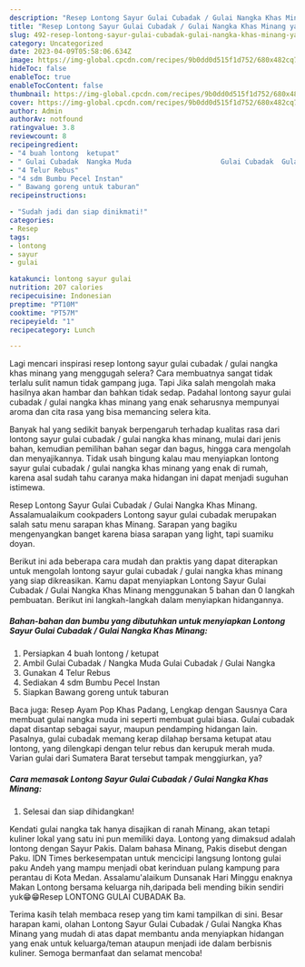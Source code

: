 ```yaml
---
description: "Resep Lontong Sayur Gulai Cubadak / Gulai Nangka Khas Minang yang Enak, Buat Buka Puasa}"
title: "Resep Lontong Sayur Gulai Cubadak / Gulai Nangka Khas Minang yang Enak, Buat Buka Puasa}"
slug: 492-resep-lontong-sayur-gulai-cubadak-gulai-nangka-khas-minang-yang-enak-buat-buka-puasa
category: Uncategorized
date: 2023-04-09T05:58:06.634Z
image: https://img-global.cpcdn.com/recipes/9b0dd0d515f1d752/680x482cq70/lontong-sayur-gulai-cubadak-gulai-nangka-khas-minang-foto-resep-utama.jpg
hideToc: false
enableToc: true
enableTocContent: false
thumbnail: https://img-global.cpcdn.com/recipes/9b0dd0d515f1d752/680x482cq70/lontong-sayur-gulai-cubadak-gulai-nangka-khas-minang-foto-resep-utama.jpg
cover: https://img-global.cpcdn.com/recipes/9b0dd0d515f1d752/680x482cq70/lontong-sayur-gulai-cubadak-gulai-nangka-khas-minang-foto-resep-utama.jpg
author: Admin
authorAv: notfound
ratingvalue: 3.8
reviewcount: 8
recipeingredient:
- "4 buah lontong  ketupat"
- " Gulai Cubadak  Nangka Muda                      Gulai Cubadak  Gulai Nangka"
- "4 Telur Rebus"
- "4 sdm Bumbu Pecel Instan"
- " Bawang goreng untuk taburan"
recipeinstructions:

- "Sudah jadi dan siap dinikmati!"
categories:
- Resep
tags:
- lontong
- sayur
- gulai

katakunci: lontong sayur gulai 
nutrition: 207 calories
recipecuisine: Indonesian
preptime: "PT10M"
cooktime: "PT57M"
recipeyield: "1"
recipecategory: Lunch

---
```



Lagi mencari inspirasi resep lontong sayur gulai cubadak / gulai nangka khas minang yang menggugah selera? Cara membuatnya sangat tidak terlalu sulit namun tidak gampang juga. Tapi Jika salah mengolah maka hasilnya akan hambar dan bahkan tidak sedap. Padahal lontong sayur gulai cubadak / gulai nangka khas minang yang enak seharusnya mempunyai aroma dan cita rasa yang bisa memancing selera kita.


Banyak hal yang sedikit banyak berpengaruh terhadap kualitas rasa dari lontong sayur gulai cubadak / gulai nangka khas minang, mulai dari jenis bahan, kemudian pemilihan bahan segar dan bagus, hingga cara mengolah dan menyajikannya. Tidak usah bingung kalau mau menyiapkan lontong sayur gulai cubadak / gulai nangka khas minang yang enak di rumah, karena asal sudah tahu caranya maka hidangan ini dapat menjadi suguhan istimewa.

Resep Lontong Sayur Gulai Cubadak / Gulai Nangka Khas Minang. Assalamualaikum cookpaders Lontong sayur gulai cubadak merupakan salah satu menu sarapan khas Minang. Sarapan yang bagiku mengenyangkan banget karena biasa sarapan yang light, tapi suamiku doyan.


Berikut ini ada beberapa cara mudah dan praktis yang dapat diterapkan untuk mengolah lontong sayur gulai cubadak / gulai nangka khas minang yang siap dikreasikan. Kamu dapat menyiapkan Lontong Sayur Gulai Cubadak / Gulai Nangka Khas Minang menggunakan 5 bahan dan 0 langkah pembuatan. Berikut ini langkah-langkah dalam menyiapkan hidangannya.

<!--inarticleads1-->

##### Bahan-bahan dan bumbu yang dibutuhkan untuk menyiapkan Lontong Sayur Gulai Cubadak / Gulai Nangka Khas Minang:

1. Persiapkan 4 buah lontong / ketupat
1. Ambil  Gulai Cubadak / Nangka Muda                      Gulai Cubadak / Gulai Nangka
1. Gunakan 4 Telur Rebus
1. Sediakan 4 sdm Bumbu Pecel Instan
1. Siapkan  Bawang goreng untuk taburan


Baca juga: Resep Ayam Pop Khas Padang, Lengkap dengan Sausnya Cara membuat gulai nangka muda ini seperti membuat gulai biasa. Gulai cubadak dapat disantap sebagai sayur, maupun pendamping hidangan lain. Pasalnya, gulai cubadak memang kerap dilahap bersama ketupat atau lontong, yang dilengkapi dengan telur rebus dan kerupuk merah muda. Varian gulai dari Sumatera Barat tersebut tampak menggiurkan, ya? 

<!--inarticleads2-->

##### Cara memasak Lontong Sayur Gulai Cubadak / Gulai Nangka Khas Minang:


1. Selesai dan siap dihidangkan!

Kendati gulai nangka tak hanya disajikan di ranah Minang, akan tetapi kuliner lokal yang satu ini pun memiliki daya. Lontong yang dimaksud adalah lontong dengan Sayur Pakis. Dalam bahasa Minang, Pakis disebut dengan Paku. IDN Times berkesempatan untuk mencicipi langsung lontong gulai paku Andeh yang mampu menjadi obat kerinduan pulang kampung para perantau di Kota Medan. Assalamu&#39;alaikum Dunsanak Hari Minggu enaknya Makan Lontong bersama keluarga nih,daripada beli mending bikin sendiri yuk😁😁Resep LONTONG GULAI CUBADAK Ba. 

Terima kasih telah membaca resep yang tim kami tampilkan di sini. Besar harapan kami, olahan Lontong Sayur Gulai Cubadak / Gulai Nangka Khas Minang yang mudah di atas dapat membantu anda menyiapkan hidangan yang enak untuk keluarga/teman ataupun menjadi ide dalam berbisnis kuliner. Semoga bermanfaat dan selamat mencoba!
